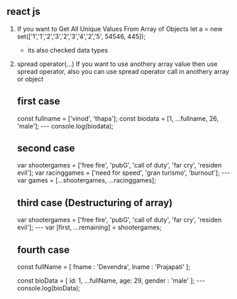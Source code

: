 

react js 
---------------------

1. If you want to Get All Unique Values From Array of Objects
    let a = new set(['1','1','2','3','2','3','4','2','5', 54546, 445]);
    - its also checked data types

2. spread operator(...)
    If you want to use anothery array value then use spread operator, also you can use spread operator call in anothery array or object

    first case
    ----------
    const fullname = ['vinod', 'thapa'];
    const biodata  = [1, ...fullname, 26, 'male'];
    --- console.log(biodata);

    second case
    -----------
    var shootergames = ['free fire', 'pubG', 'call of duty', 'far cry', 'residen evil'];
    var racinggames = ['need for speed', 'gran turismo', 'burnout'];
    --- var games = [...shootergames, ...racinggames];

    third case (Destructuring of array)
    -----------------------------------
    var shootergames = ['free fire', 'pubG', 'call of duty', 'far cry', 'residen evil'];
    --- var [first, ...remaining] = shootergames;

    fourth case 
    -----------
    const fullName = [
        fname : 'Devendra',
        lname : 'Prajapati'
    ];

    const bioData = [
        id: 1,
        ...fullName,
        age: 29,
        gender : 'male'
    ];
    --- console.log(bioData);





